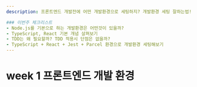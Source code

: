 ```yaml
---
description: 프론트엔드 개발전에 어떤 개발환경으로 세팅하지? 개발환경 세팅 잘하는법!

### 이번주 체크리스트
- Node.js를 기본으로 하는 개발환경은 어떤것이 있을까?
- TypeScript, React 기본 개념 살펴보기
- TDD는 왜 필요할까? TDD 적용시 단점은 없을까?
- TypeScript + React + Jest + Parcel 환경으로 개발환경 세팅해보기
---
```


# week 1 프론트엔드 개발 환경
